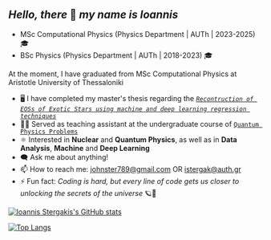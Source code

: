 ## *Hello, there* 👋 *my name is Ioannis*

- MSc Computational Physics (Physics Department | AUTh | 2023-2025) 🎓
- BSc Physics (Physics Department | AUTh | 2018-2023) 🎓
  
At the moment, I have graduated from MSc Computational Physics at Aristotle University of Thessaloniki
- 🖥️ I have completed my master's thesis regarding the [*`Recontruction of EOSs of Exotic Stars using machine and deep learning regression techniques`*](https://github.com/istergak/MSc-Computational-Physics-AUTH/tree/main/Thesis%20-%20ML%20and%20ANNs%20regression%20models%20for%20Exotic%20Star's%20EOSs)
- 👨‍🏫 Served as teaching assistant at the undergraduate course of [`Quantum Physics Problems`](https://github.com/istergak/Quantum-Physics-Problems)
- ⚛️ Interested in **Nuclear** and **Quantum Physics**, as well as in **Data Analysis**,  **Machine** and **Deep Learning**
- 🗨️ Ask me about anything!
- 📫 How to reach me: johnster789@gmail.com OR istergak@auth.gr
- ⚡ Fun fact: *Coding is hard, but every line of code gets us closer to unlocking the secrets of the universe* 🪐🌠

[![Ioannis Stergakis's GitHub stats](https://github-readme-stats.vercel.app/api?username=istergak&show_icons=true&theme=tokyonight)](https://github.com/istergak/github-readme-stats) 

[![Top Langs](https://github-readme-stats.vercel.app/api/top-langs/?username=istergak&layout=pie&show_icons=true&theme=tokyonight)](https://github.com/istergak/github-readme-stats)




<!---
istergak/istergak is a ✨ special ✨ repository because its `README.md` (this file) appears on your GitHub profile.
You can click the Preview link to take a look at your changes.
--->
